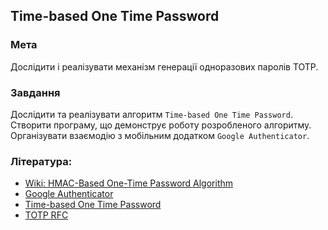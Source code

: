 ## Time-based One Time Password
### Мета
Дослідити і реалізувати механізм генерації одноразових паролів TOTP.

### Завдання
Дослідити та реалізувати алгоритм `Time-based One Time Password`. Створити програму, що демонструє роботу розробленого алгоритму. Організувати взаємодію з мобільним додатком `Google Authenticator`.

### Література:
* [Wiki: HMAC-Based One-Time Password Algorithm](https://ru.wikipedia.org/wiki/HOTP)
* [Google Authenticator](https://ru.wikipedia.org/wiki/Google_Authenticator)
* [Time-based One Time Password](https://ru.wikipedia.org/wiki/Time-based_One-time_Password_Algorithm)
* [TOTP RFC](https://datatracker.ietf.org/doc/html/rfc6238)
